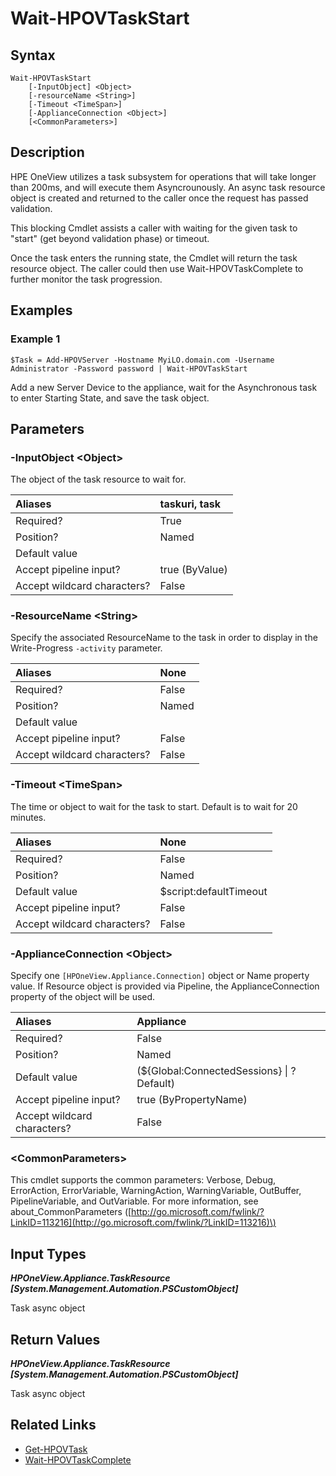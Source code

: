﻿---
description: Wait for a task to start.
---

# Wait-HPOVTaskStart

## Syntax

```text
Wait-HPOVTaskStart
    [-InputObject] <Object>
    [-resourceName <String>]
    [-Timeout <TimeSpan>]
    [-ApplianceConnection <Object>]
    [<CommonParameters>]
```

## Description

HPE OneView utilizes a task subsystem for operations that will take longer than 200ms, and will execute them Asyncrounously. An async task resource object is created and returned to the caller once the request has passed validation.

This blocking Cmdlet assists a caller with waiting for the given task to "start" (get beyond validation phase) or timeout.

Once the task enters the running state, the Cmdlet will return the task resource object. The caller could then use Wait-HPOVTaskComplete to further monitor the task progression.

## Examples

###  Example 1 

```text
$Task = Add-HPOVServer -Hostname MyiLO.domain.com -Username Administrator -Password password | Wait-HPOVTaskStart
```

Add a new Server Device to the appliance, wait for the Asynchronous task to enter Starting State, and save the task object.

## Parameters

### -InputObject &lt;Object&gt;

The object of the task resource to wait for.

| Aliases | taskuri, task |
| :--- | :--- |
| Required? | True |
| Position? | Named |
| Default value |  |
| Accept pipeline input? | true (ByValue) |
| Accept wildcard characters? | False |

### -ResourceName &lt;String&gt;

Specify the associated ResourceName to the task in order to display in the Write-Progress `-activity` parameter.

| Aliases | None |
| :--- | :--- |
| Required? | False |
| Position? | Named |
| Default value |  |
| Accept pipeline input? | False |
| Accept wildcard characters? | False |

### -Timeout &lt;TimeSpan&gt;

The time or object to wait for the task to start.  Default is to wait for 20 minutes.

| Aliases | None |
| :--- | :--- |
| Required? | False |
| Position? | Named |
| Default value | $script:defaultTimeout |
| Accept pipeline input? | False |
| Accept wildcard characters? | False |

### -ApplianceConnection &lt;Object&gt;

Specify one `[HPOneView.Appliance.Connection]` object or Name property value. If Resource object is provided via Pipeline, the ApplianceConnection property of the object will be used.

| Aliases | Appliance |
| :--- | :--- |
| Required? | False |
| Position? | Named |
| Default value | (${Global:ConnectedSessions} &vert; ? Default) |
| Accept pipeline input? | true (ByPropertyName) |
| Accept wildcard characters? | False |

### &lt;CommonParameters&gt;

This cmdlet supports the common parameters: Verbose, Debug, ErrorAction, ErrorVariable, WarningAction, WarningVariable, OutBuffer, PipelineVariable, and OutVariable. For more information, see about\_CommonParameters \([http://go.microsoft.com/fwlink/?LinkID=113216](http://go.microsoft.com/fwlink/?LinkID=113216)\)

## Input Types

_**HPOneView.Appliance.TaskResource [System.Management.Automation.PSCustomObject]**_

Task async object

## Return Values

_**HPOneView.Appliance.TaskResource [System.Management.Automation.PSCustomObject]**_

Task async object

## Related Links

* [Get-HPOVTask](get-hpovtask.md)
* [Wait-HPOVTaskComplete](wait-hpovtaskcomplete.md)

